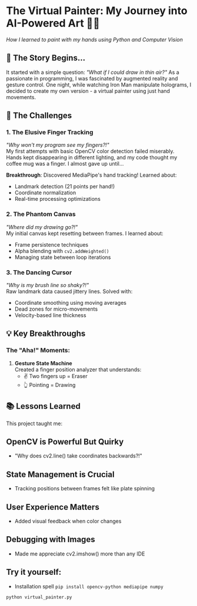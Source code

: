 # The Virtual Painter: My Journey into AI-Powered Art 🎨✨  
*How I learned to paint with my hands using Python and Computer Vision*

## 📖 The Story Begins...

It started with a simple question: *"What if I could draw in thin air?"* As a passionate in programming, I was fascinated by augmented reality and gesture control. One night, while watching Iron Man manipulate holograms, I decided to create my own version - a virtual painter using just hand movements.

## 🚧 The Challenges

### 1. **The Elusive Finger Tracking**  
*"Why won't my program see my fingers?!"*  
My first attempts with basic OpenCV color detection failed miserably. Hands kept disappearing in different lighting, and my code thought my coffee mug was a finger. I almost gave up until...

**Breakthrough**: Discovered MediaPipe's hand tracking! Learned about:
- Landmark detection (21 points per hand!)
- Coordinate normalization
- Real-time processing optimizations

### 2. **The Phantom Canvas**  
*"Where did my drawing go?!"*  
My initial canvas kept resetting between frames. I learned about:
- Frame persistence techniques
- Alpha blending with `cv2.addWeighted()`
- Managing state between loop iterations

### 3. **The Dancing Cursor**  
*"Why is my brush line so shaky?!"*  
Raw landmark data caused jittery lines. Solved with:
- Coordinate smoothing using moving averages
- Dead zones for micro-movements
- Velocity-based line thickness

## 💡 Key Breakthroughs

### The "Aha!" Moments:
1. **Gesture State Machine**  
Created a finger position analyzer that understands:
   - ✌️ Two fingers up = Eraser
   - 👆 Pointing = Drawing
## 📚 Lessons Learned
This project taught me:

## OpenCV is Powerful But Quirky
- "Why does cv2.line() take coordinates backwards?!"

## State Management is Crucial
- Tracking positions between frames felt like plate spinning

## User Experience Matters
- Added visual feedback when color changes

## Debugging with Images
- Made me appreciate cv2.imshow() more than any IDE

## Try it yourself:
-  Installation spell
`pip install opencv-python mediapipe numpy `

`python virtual_painter.py`
